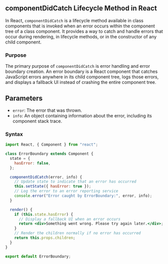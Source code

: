 ## componentDidCatch Lifecycle Method in React

In React, `componentDidCatch` is a lifecycle method available in class components that is invoked when an error occurs within the component tree of a class component. It provides a way to catch and handle errors that occur during rendering, in lifecycle methods, or in the constructor of any child component.

### Purpose

The primary purpose of `componentDidCatch` is error handling and error boundary creation. An error boundary is a React component that catches JavaScript errors anywhere in its child component tree, logs those errors, and displays a fallback UI instead of crashing the entire component tree.

## Parameters

- `error`: The error that was thrown.
- `info`: An object containing information about the error, including its component stack trace.

### Syntax

```jsx
import React, { Component } from "react";

class ErrorBoundary extends Component {
  state = {
    hasError: false,
  };

  componentDidCatch(error, info) {
    // Update state to indicate that an error has occurred
    this.setState({ hasError: true });
    // Log the error to an error reporting service
    console.error("Error caught by ErrorBoundary:", error, info);
  }

  render() {
    if (this.state.hasError) {
      // Display a fallback UI when an error occurs
      return <div>Something went wrong. Please try again later.</div>;
    }
    // Render the children normally if no error has occurred
    return this.props.children;
  }
}

export default ErrorBoundary;
```
